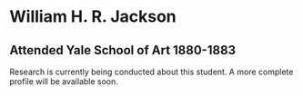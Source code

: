 # William H. R. Jackson
## Attended Yale School of Art 1880-1883

Research is currently being conducted about this student. A more complete profile will be available soon.
